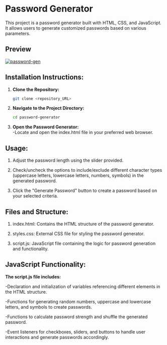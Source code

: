 # Password Generator

This project is a password generator built with HTML, CSS, and JavaScript. It allows users to generate customized passwords based on various parameters.


## Preview 
<a href="https://ibb.co/wW7cyTL"><img src="https://i.ibb.co/VSxwVdN/password-gen.png" alt="password-gen" border="0"></a>


## Installation Instructions:

1. **Clone the Repository:**
   ```bash
   git clone <repository_URL>

2. **Navigate to the Project Directory:**
   ```bash
   cd password-generator
3. **Open the Password Generator:**
   <br/>
   -Locate and open the index.html file in your preferred web browser.

## Usage:
1. Adjust the password length using the slider provided. <br/>

2. Check/uncheck the options to include/exclude different character types (uppercase letters, lowercase letters, numbers, symbols) in the generated password.  <br/>

3. Click the "Generate Password" button to create a password based on your selected criteria.  <br/>

## Files and Structure:

1. index.html: Contains the HTML structure of the password generator. <br/>

2. styles.css: External CSS file for styling the password generator.   <br/>

3. script.js: JavaScript file containing the logic for password generation and functionality. <br/>

## JavaScript Functionality:
**The script.js file includes:** <br/>

-Declaration and initialization of variables referencing different elements in the HTML structure.  <br/>

-Functions for generating random numbers, uppercase and lowercase letters, and symbols to create passwords.  <br/>

-Functions to calculate password strength and shuffle the generated password.  <br/>

-Event listeners for checkboxes, sliders, and buttons to handle user interactions and generate passwords accordingly.  <br/>
